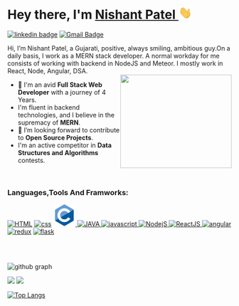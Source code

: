 <h1>Hey there, I'm <a  href="https://github.com/tanyagupta0201/">Nishant Patel </a> <img  src="https://raw.githubusercontent.com/ABSphreak/ABSphreak/master/gifs/Hi.gif" width="30px"></h1>

[![linkedin badge](https://img.shields.io/badge/nishant-patel-0b4944174f?style=flat&logo=linkedin)](https://www.linkedin.com/in/nishant-patel-0b4944174/)
[![Gmail Badge](https://img.shields.io/badge/nkpatel23122000@gmail.com-30302f?style=flat&logo=Gmail&logoColor=red)](mailto:nkpatel23122000@gmail.com)

Hi, I’m Nishant Patel, a Gujarati, positive, always smiling, ambitious guy.On a daily basis, I work as a MERN stack developer. A normal workday for me consists of working with backend in NodeJS and Meteor. I mostly work in React, Node, Angular, DSA. <br> 
<img align='right' src="https://img.icons8.com/external-victoruler-linear-colour-victoruler/344/external-man-people-victoruler-linear-colour-victoruler-1.png" width="250" height="210">

- 🌱  I'm an avid **Full Stack Web Developer** with a journey of 4 Years.
-  I'm fluent in backend technologies, and I believe in the supremacy of **MERN**.
- 💬 I’m looking forward to contribute to **Open Source Projects**.
-  I'm an active competitor in **Data Structures and Algorithms** contests.


<br>

<h3 align="left">Languages,Tools And Framworks:</h3>

<p align="left">

<a rel="stylesheet" href="https://www.w3schools.com/html/" target="_blank"><img src="https://cdn.jsdelivr.net/gh/devicons/devicon/icons/html5/html5-original.svg" width="50" height="50" alt="HTML"/></a>
<a rel="stylesheet" href="https://www.w3schools.com/css/" target="_blank"><img src="https://cdn.jsdelivr.net/gh/devicons/devicon/icons/css3/css3-original.svg" width="50" height="50" alt="css" /></a>
<a href="https://www.cprogramming.com/" target="_blank"> <img src="https://raw.githubusercontent.com/devicons/devicon/master/icons/c/c-original.svg" alt="c" width="50" height="50"/> </a> 
<a rel="stylesheet" href="https://www.java.com/en/" target="_blank"> <img src="https://cdn.jsdelivr.net/gh/devicons/devicon/icons/java/java-original-wordmark.svg" width="50" height="50" alt="JAVA" /> </a>
<a href="https://www.w3schools.com/js/" target="_blank"> <img src="https://raw.githubusercontent.com/jmnote/z-icons/master/svg/javascript.svg" alt="javascript" width="50" height="50"/> </a>
 <a rel="stylesheet" href="https://nodejs.org/en/" target="_blank"><img src="https://cdn.jsdelivr.net/gh/devicons/devicon/icons/nodejs/nodejs-original-wordmark.svg" width="50" height="50" alt="NodejS"  /> </a>
<a rel="stylesheet" href="https://reactjs.org/" target="_blank"> <img src="https://cdn.jsdelivr.net/gh/devicons/devicon/icons/react/react-original.svg" alt="ReactJS" width="50" height="50" /> </a><a rel="stylesheet" href="https://angular.io/" target="_blank"><img src="https://cdn.jsdelivr.net/gh/devicons/devicon/icons/angularjs/angularjs-original.svg" width="50" height="50" alt="angular" /> </a>
<a rel="stylesheet" href="https://redux.js.org/" target="_blank"><img src="https://cdn.jsdelivr.net/gh/devicons/devicon/icons/redux/redux-original.svg" width="50" height="50" alt="redux" /></a>
<a rel="stylesheet" href="https://flask.palletsprojects.com/en/2.0.x/" target="_blank"><img src="https://cdn.jsdelivr.net/gh/devicons/devicon/icons/flask/flask-original.svg" width="50" height="50" alt="flask" /></a>
</p>



<br>
<br>

![github graph](https://activity-graph.herokuapp.com/graph?username=nishant23122000&theme=react-dark)


<img src = "https://github-readme-streak-stats.herokuapp.com/?user=nishant23122000&theme=dark&hide_border=false" width = 500>
<img src = "https://github-readme-stats.vercel.app/api?username=nishant23122000&show_icons=true&theme=dark" width = 500>



[![Top Langs](https://github-readme-stats.vercel.app/api/top-langs/?username=nishant23122000&theme=dark)](https://github.com/nishant23122000/github-readme-stats)

